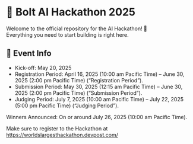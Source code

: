# 🤖 Bolt AI Hackathon 2025

Welcome to the official repository for the AI Hackathon! 🚀  
Everything you need to start building is right here.

## 📅 Event Info
- Kick-off: May 20, 2025
- Registration Period: April 16, 2025 (10:00 am Pacific Time) – June 30, 2025 (2:00 pm Pacific Time) (“Registration Period”).
- Submission Period: May 30, 2025 (12:15 am Pacific Time) – June 30, 2025 (2:00 pm Pacific Time) (“Submission Period”).
- Judging Period: July 7, 2025 (10:00 am Pacific Time) – July 22, 2025 (5:00 pm Pacific Time) (“Judging Period”).

Winners Announced: On or around July 26, 2025 (10:00 am Pacific Time).

Make sure to register to the Hackathon at https://worldslargesthackathon.devpost.com/
